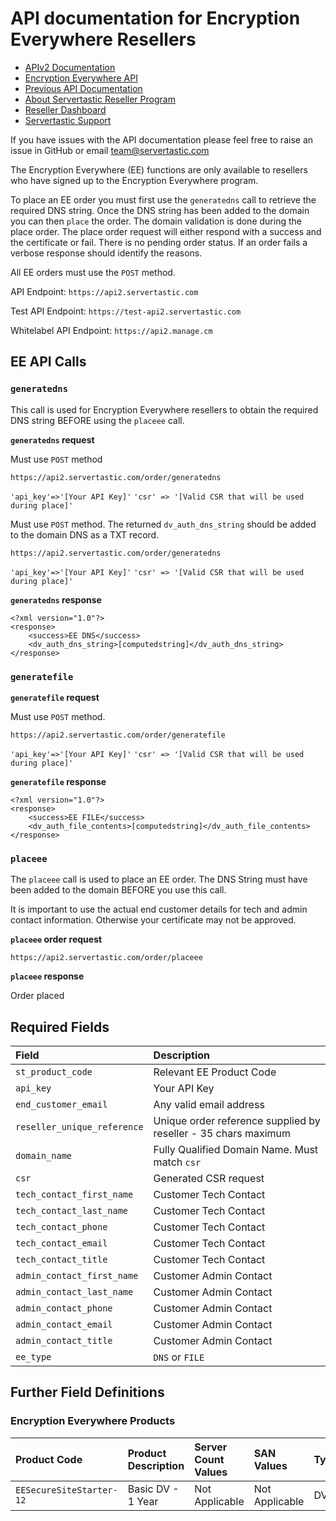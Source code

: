 # API documentation for Encryption Everywhere Resellers

* [APIv2 Documentation](/api2.md)
* [Encryption Everywhere API](/api2-ee.md)
* [Previous API Documentation](/api.md)
* [About Servertastic Reseller Program](https://www.servertastic.com/resellers/)
* [Reseller Dashboard](https://reseller.servertastic.com)
* [Servertastic Support](https://www.servertastic.com/support)

If you have issues with the API documentation please feel free to raise an issue in GitHub or email <team@servertastic.com>

The Encryption Everywhere (EE) functions are only available to resellers who have signed up to the Encryption Everywhere program.

To place an EE order you must first use the `generatedns` call to retrieve the required DNS string. Once the DNS string has been added to the domain you can then `place` the order. The domain validation is done during the place order. The place order request will either respond with a success and the certificate or fail. There is no pending order status. If an order fails a verbose response should identify the reasons.

All EE orders must use the `POST` method.

API Endpoint: `https://api2.servertastic.com`

Test API Endpoint: `https://test-api2.servertastic.com`

Whitelabel API Endpoint: `https://api2.manage.cm`

## EE API Calls

### `generatedns`
This call is used for Encryption Everywhere resellers to obtain the required DNS string BEFORE using the `placeee` call.

**`generatedns` request**

Must use `POST` method

`https://api2.servertastic.com/order/generatedns`

`'api_key'=>'[Your API Key]'`
`'csr' => '[Valid CSR that will be used during place]'`

Must use `POST` method. The returned `dv_auth_dns_string` should be added to the domain DNS as a TXT record.

`https://api2.servertastic.com/order/generatedns`

`'api_key'=>'[Your API Key]'`
`'csr' => '[Valid CSR that will be used during place]'`

**`generatedns` response**

	<?xml version="1.0"?>
	<response>
		<success>EE DNS</success>
		<dv_auth_dns_string>[computedstring]</dv_auth_dns_string>
	</response>
	
### `generatefile`

**`generatefile` request**

Must use `POST` method.

`https://api2.servertastic.com/order/generatefile`

`'api_key'=>'[Your API Key]'`
`'csr' => '[Valid CSR that will be used during place]'`

**`generatefile` response**

	<?xml version="1.0"?>
	<response>
  		<success>EE FILE</success>
  		<dv_auth_file_contents>[computedstring]</dv_auth_file_contents>
	</response>

### `placeee`

The `placeee` call is used to place an EE order. The DNS String must have been added to the domain BEFORE you use this call.

It is important to use the actual end customer details for tech and admin contact information. Otherwise your certificate may not be approved.

**`placeee` order request**

`https://api2.servertastic.com/order/placeee`

**`placeee` response**

<response>
<success>Order placed</success>
<reseller_order_id></reseller_order_id>
<certificate></certificate>
<pkcs7></pkcs7>
<intermediate></intermediate>
</response>

## Required Fields

Field | Description
:--|:--
`st_product_code`|Relevant EE Product Code
`api_key`|Your API Key
`end_customer_email`|Any valid email address
`reseller_unique_reference`|Unique order reference supplied by reseller - 35 chars maximum
`domain_name`|Fully Qualified Domain Name. Must match `csr`
`csr`|Generated CSR request
`tech_contact_first_name` | Customer Tech Contact
`tech_contact_last_name` | Customer Tech Contact
`tech_contact_phone` | Customer Tech Contact
`tech_contact_email` | Customer Tech Contact
`tech_contact_title` | Customer Tech Contact
`admin_contact_first_name` | Customer Admin Contact
`admin_contact_last_name` |  Customer Admin Contact
`admin_contact_phone` |  Customer Admin Contact
`admin_contact_email` |  Customer Admin Contact
`admin_contact_title` |  Customer Admin Contact
`ee_type` | `DNS` or `FILE`
	
	
## Further Field Definitions

### Encryption Everywhere Products

Product Code | Product Description | Server Count Values | SAN Values | Type
:--|:--|:--|:--|:--
`EESecureSiteStarter-12` | Basic DV - 1 Year | Not Applicable | Not Applicable  | DV